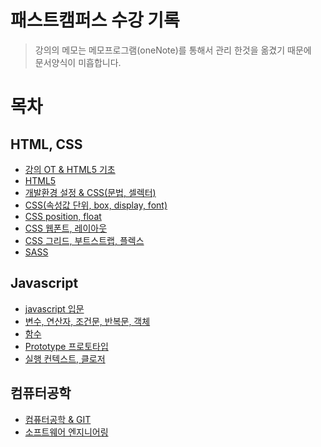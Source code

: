 # 패스트캠퍼스 수강 기록

>강의의 메모는 메모프로그램(oneNote)를 통해서 관리 한것을 옮겼기 때문에  
문서양식이 미흡합니다.

# 목차

## HTML, CSS
- [강의 OT & HTML5 기초](https://github.com/downmix/til/blob/master/html-css/1day.md)
- [HTML5](https://github.com/downmix/til/blob/master/html-css/2day.md)
- [개발환경 설정 & CSS(문법, 셀렉터)](https://github.com/downmix/til/blob/master/html-css/3day.md)
- [CSS(속성값 단위, box, display, font)](https://github.com/downmix/til/blob/master/html-css/4day.md)
- [CSS position, float](https://github.com/downmix/til/blob/master/html-css/6day.md)
- [CSS 웹폰트, 레이아웃](https://github.com/downmix/til/blob/master/html-css/7day.md)
- [CSS 그리드, 부트스트랩, 플렉스](https://github.com/downmix/til/blob/master/html-css/8day.md)
- [SASS](https://github.com/downmix/til/blob/master/html-css/sass.md)

## Javascript
- [javascript 입문](https://github.com/downmix/til/blob/master/javascript/10day.md)
- [변수, 연산자, 조건문, 반복문, 객체](https://github.com/downmix/til/blob/master/javascript/11day.md)
- [함수](https://github.com/downmix/til/blob/master/javascript/12day.md)
- [Prototype 프로토타입](https://github.com/downmix/til/blob/master/javascript/14day.md)
- [실행 컨텍스트, 클로저](https://github.com/downmix/til/blob/master/javascript/16day.md)


## 컴퓨터공학
- [컴퓨터공학 & GIT](https://github.com/downmix/til/blob/master/computer/5day.md)
- [소프트웨어 엔지니어링](https://github.com/downmix/til/blob/master/computer/15day.md)